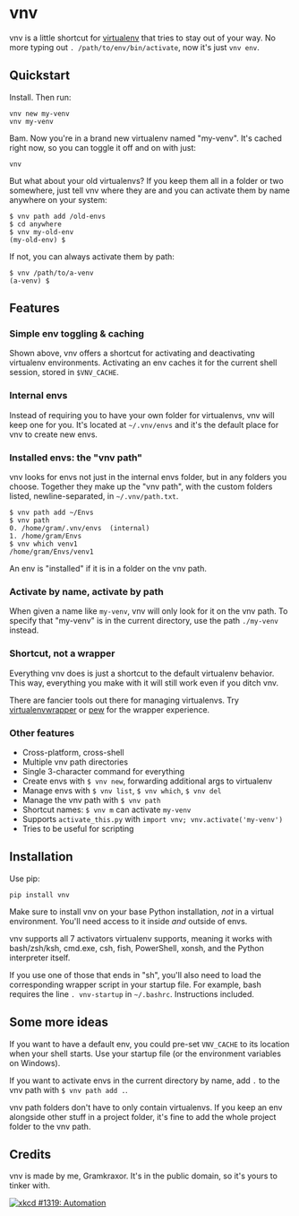 # vnv

vnv is a little shortcut for [virtualenv] that tries to stay out of your
way.
No more typing out `. /path/to/env/bin/activate`, now it's just
`vnv env`.

[virtualenv]: https://pypi.org/project/virtualenv/


## Quickstart

Install.
Then run:
```
vnv new my-venv
vnv my-venv
```
Bam. Now you're in a brand new virtualenv named "my-venv".
It's cached right now, so you can toggle it off and on with just:
```
vnv
```

But what about your old virtualenvs? If you keep them all in a folder or
two somewhere, just tell vnv where they are and you can activate them by
name anywhere on your system:
```
$ vnv path add /old-envs
$ cd anywhere
$ vnv my-old-env
(my-old-env) $
```
If not, you can always activate them by path:
```
$ vnv /path/to/a-venv
(a-venv) $
```


## Features

### Simple env toggling & caching

Shown above, vnv offers a shortcut for activating and deactivating
virtualenv environments.
Activating an env caches it for the current shell session, stored in
`$VNV_CACHE`.

### Internal envs

Instead of requiring you to have your own folder for virtualenvs, vnv
will keep one for you.
It's located at `~/.vnv/envs` and it's the default place for vnv to
create new envs.

### Installed envs: the "vnv path"

vnv looks for envs not just in the internal envs folder, but in any
folders you choose.
Together they make up the "vnv path", with the custom folders listed,
newline-separated, in `~/.vnv/path.txt`.

```
$ vnv path add ~/Envs
$ vnv path
0. /home/gram/.vnv/envs  (internal)
1. /home/gram/Envs
$ vnv which venv1
/home/gram/Envs/venv1
```

An env is "installed" if it is in a folder on the vnv path.

### Activate by name, activate by path

When given a name like `my-venv`, vnv will only look for it on the vnv
path.
To specify that "my-venv" is in the current directory, use the path
`./my-venv` instead.

### Shortcut, not a wrapper

Everything vnv does is just a shortcut to the default virtualenv
behavior.
This way, everything you make with it will still work even if you ditch
vnv.

There are fancier tools out there for managing virtualenvs.
Try [virtualenvwrapper] or [pew] for the wrapper experience.

[virtualenvwrapper]: https://pypi.org/project/virtualenvwrapper
[pew]: https://pypi.org/project/pew

### Other features

- Cross-platform, cross-shell
- Multiple vnv path directories
- Single 3-character command for everything
- Create envs with `$ vnv new`, forwarding additional args to virtualenv
- Manage envs with `$ vnv list`, `$ vnv which`, `$ vnv del`
- Manage the vnv path with `$ vnv path`
- Shortcut names: `$ vnv m` can activate `my-venv`
- Supports `activate_this.py` with `import vnv; vnv.activate('my-venv')`
- Tries to be useful for scripting


## Installation

Use pip:
```
pip install vnv
```

Make sure to install vnv on your base Python installation, *not* in a
virtual environment.
You'll need access to it inside *and* outside of envs.

vnv supports all 7 activators virtualenv supports, meaning it works with
bash/zsh/ksh, cmd.exe, csh, fish, PowerShell, xonsh, and the Python
interpreter itself.

If you use one of those that ends in "sh", you'll also need to load the
corresponding wrapper script in your startup file.
For example, bash requires the line `. vnv-startup` in `~/.bashrc`.
Instructions included.


## Some more ideas

If you want to have a default env, you could pre-set `VNV_CACHE` to its
location when your shell starts.
Use your startup file (or the environment variables on Windows).

If you want to activate envs in the current directory by name, add `.`
to the vnv path with `$ vnv path add .`.

vnv path folders don't have to only contain virtualenvs.
If you keep an env alongside other stuff in a project folder, it's fine
to add the whole project folder to the vnv path.


## Credits

vnv is made by me, Gramkraxor.
It's in the public domain, so it's yours to tinker with.


[![xkcd #1319: Automation](https://imgs.xkcd.com/comics/automation.png "xkcd #1319: Automation")](https://xkcd.com/1319/)
